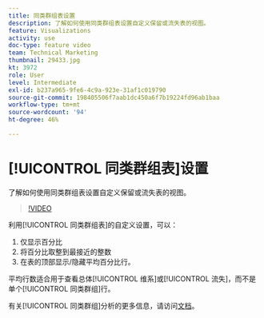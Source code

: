 ```yaml
---
title: 同类群组表设置
description: 了解如何使用同类群组表设置自定义保留或流失表的视图。
feature: Visualizations
activity: use
doc-type: feature video
team: Technical Marketing
thumbnail: 29433.jpg
kt: 3972
role: User
level: Intermediate
exl-id: b237a965-9fe6-4c9a-923e-31af1c019790
source-git-commit: 198405506f7aab1dc450a6f7b19224fd96ab1baa
workflow-type: tm+mt
source-wordcount: '94'
ht-degree: 46%

---
```


# [!UICONTROL 同类群组表]设置

了解如何使用同类群组表设置自定义保留或流失表的视图。

>[!VIDEO](https://video.tv.adobe.com/v/29433/?quality=12&learn=on)

利用[!UICONTROL 同类群组表]的自定义设置，可以：

1. 仅显示百分比
1. 将百分比取整到最接近的整数
1. 在表的顶部显示/隐藏平均百分比行。

平均行数适合用于查看总体[!UICONTROL 维系]或[!UICONTROL 流失]，而不是单个[!UICONTROL 同类群组]行。

有关[!UICONTROL 同类群组]分析的更多信息，请访问[文档](https://experienceleague.adobe.com/docs/analytics/analyze/analysis-workspace/visualizations/cohort-table/t-cohort.html?lang=zh-Hans)。
